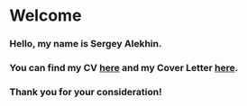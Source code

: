 # Welcome

### Hello, my name is **Sergey Alekhin**.  
### You can find my **CV** [here](./CV_Alokhin.md) and my **Cover Letter** [here](./Cover%20Letter%20Maker.md). 

### Thank you for your consideration!
